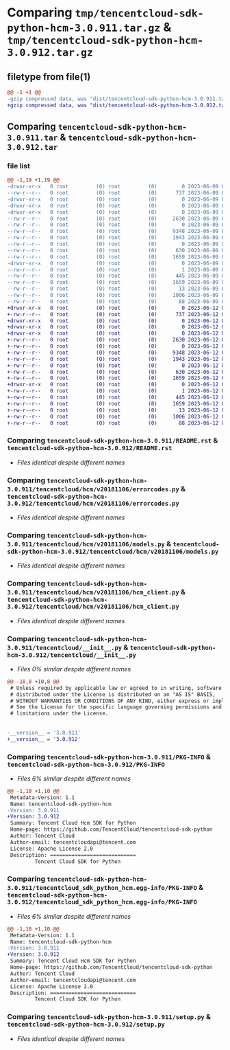 # Comparing `tmp/tencentcloud-sdk-python-hcm-3.0.911.tar.gz` & `tmp/tencentcloud-sdk-python-hcm-3.0.912.tar.gz`

## filetype from file(1)

```diff
@@ -1 +1 @@
-gzip compressed data, was "dist/tencentcloud-sdk-python-hcm-3.0.911.tar", last modified: Fri Jun  9 02:20:27 2023, max compression
+gzip compressed data, was "dist/tencentcloud-sdk-python-hcm-3.0.912.tar", last modified: Mon Jun 12 03:05:00 2023, max compression
```

## Comparing `tencentcloud-sdk-python-hcm-3.0.911.tar` & `tencentcloud-sdk-python-hcm-3.0.912.tar`

### file list

```diff
@@ -1,19 +1,19 @@
-drwxr-xr-x   0 root         (0) root         (0)        0 2023-06-09 02:20:27.000000 tencentcloud-sdk-python-hcm-3.0.911/
--rw-r--r--   0 root         (0) root         (0)      737 2023-06-09 02:20:27.000000 tencentcloud-sdk-python-hcm-3.0.911/README.rst
-drwxr-xr-x   0 root         (0) root         (0)        0 2023-06-09 02:20:27.000000 tencentcloud-sdk-python-hcm-3.0.911/tencentcloud/
-drwxr-xr-x   0 root         (0) root         (0)        0 2023-06-09 02:20:27.000000 tencentcloud-sdk-python-hcm-3.0.911/tencentcloud/hcm/
-drwxr-xr-x   0 root         (0) root         (0)        0 2023-06-09 02:20:27.000000 tencentcloud-sdk-python-hcm-3.0.911/tencentcloud/hcm/v20181106/
--rw-r--r--   0 root         (0) root         (0)     2630 2023-06-09 02:20:27.000000 tencentcloud-sdk-python-hcm-3.0.911/tencentcloud/hcm/v20181106/errorcodes.py
--rw-r--r--   0 root         (0) root         (0)        0 2023-06-09 02:20:27.000000 tencentcloud-sdk-python-hcm-3.0.911/tencentcloud/hcm/v20181106/__init__.py
--rw-r--r--   0 root         (0) root         (0)     9348 2023-06-09 02:20:27.000000 tencentcloud-sdk-python-hcm-3.0.911/tencentcloud/hcm/v20181106/models.py
--rw-r--r--   0 root         (0) root         (0)     1943 2023-06-09 02:20:27.000000 tencentcloud-sdk-python-hcm-3.0.911/tencentcloud/hcm/v20181106/hcm_client.py
--rw-r--r--   0 root         (0) root         (0)        0 2023-06-09 02:20:27.000000 tencentcloud-sdk-python-hcm-3.0.911/tencentcloud/hcm/__init__.py
--rw-r--r--   0 root         (0) root         (0)      630 2023-06-09 02:20:27.000000 tencentcloud-sdk-python-hcm-3.0.911/tencentcloud/__init__.py
--rw-r--r--   0 root         (0) root         (0)     1659 2023-06-09 02:20:27.000000 tencentcloud-sdk-python-hcm-3.0.911/PKG-INFO
-drwxr-xr-x   0 root         (0) root         (0)        0 2023-06-09 02:20:27.000000 tencentcloud-sdk-python-hcm-3.0.911/tencentcloud_sdk_python_hcm.egg-info/
--rw-r--r--   0 root         (0) root         (0)        1 2023-06-09 02:20:27.000000 tencentcloud-sdk-python-hcm-3.0.911/tencentcloud_sdk_python_hcm.egg-info/dependency_links.txt
--rw-r--r--   0 root         (0) root         (0)      445 2023-06-09 02:20:27.000000 tencentcloud-sdk-python-hcm-3.0.911/tencentcloud_sdk_python_hcm.egg-info/SOURCES.txt
--rw-r--r--   0 root         (0) root         (0)     1659 2023-06-09 02:20:27.000000 tencentcloud-sdk-python-hcm-3.0.911/tencentcloud_sdk_python_hcm.egg-info/PKG-INFO
--rw-r--r--   0 root         (0) root         (0)       13 2023-06-09 02:20:27.000000 tencentcloud-sdk-python-hcm-3.0.911/tencentcloud_sdk_python_hcm.egg-info/top_level.txt
--rw-r--r--   0 root         (0) root         (0)     1006 2023-06-09 02:20:27.000000 tencentcloud-sdk-python-hcm-3.0.911/setup.py
--rw-r--r--   0 root         (0) root         (0)       88 2023-06-09 02:20:27.000000 tencentcloud-sdk-python-hcm-3.0.911/setup.cfg
+drwxr-xr-x   0 root         (0) root         (0)        0 2023-06-12 03:05:00.000000 tencentcloud-sdk-python-hcm-3.0.912/
+-rw-r--r--   0 root         (0) root         (0)      737 2023-06-12 03:04:58.000000 tencentcloud-sdk-python-hcm-3.0.912/README.rst
+drwxr-xr-x   0 root         (0) root         (0)        0 2023-06-12 03:05:00.000000 tencentcloud-sdk-python-hcm-3.0.912/tencentcloud/
+drwxr-xr-x   0 root         (0) root         (0)        0 2023-06-12 03:05:00.000000 tencentcloud-sdk-python-hcm-3.0.912/tencentcloud/hcm/
+drwxr-xr-x   0 root         (0) root         (0)        0 2023-06-12 03:05:00.000000 tencentcloud-sdk-python-hcm-3.0.912/tencentcloud/hcm/v20181106/
+-rw-r--r--   0 root         (0) root         (0)     2630 2023-06-12 03:04:58.000000 tencentcloud-sdk-python-hcm-3.0.912/tencentcloud/hcm/v20181106/errorcodes.py
+-rw-r--r--   0 root         (0) root         (0)        0 2023-06-12 03:04:58.000000 tencentcloud-sdk-python-hcm-3.0.912/tencentcloud/hcm/v20181106/__init__.py
+-rw-r--r--   0 root         (0) root         (0)     9348 2023-06-12 03:04:58.000000 tencentcloud-sdk-python-hcm-3.0.912/tencentcloud/hcm/v20181106/models.py
+-rw-r--r--   0 root         (0) root         (0)     1943 2023-06-12 03:04:58.000000 tencentcloud-sdk-python-hcm-3.0.912/tencentcloud/hcm/v20181106/hcm_client.py
+-rw-r--r--   0 root         (0) root         (0)        0 2023-06-12 03:04:58.000000 tencentcloud-sdk-python-hcm-3.0.912/tencentcloud/hcm/__init__.py
+-rw-r--r--   0 root         (0) root         (0)      630 2023-06-12 03:04:58.000000 tencentcloud-sdk-python-hcm-3.0.912/tencentcloud/__init__.py
+-rw-r--r--   0 root         (0) root         (0)     1659 2023-06-12 03:05:00.000000 tencentcloud-sdk-python-hcm-3.0.912/PKG-INFO
+drwxr-xr-x   0 root         (0) root         (0)        0 2023-06-12 03:05:00.000000 tencentcloud-sdk-python-hcm-3.0.912/tencentcloud_sdk_python_hcm.egg-info/
+-rw-r--r--   0 root         (0) root         (0)        1 2023-06-12 03:05:00.000000 tencentcloud-sdk-python-hcm-3.0.912/tencentcloud_sdk_python_hcm.egg-info/dependency_links.txt
+-rw-r--r--   0 root         (0) root         (0)      445 2023-06-12 03:05:00.000000 tencentcloud-sdk-python-hcm-3.0.912/tencentcloud_sdk_python_hcm.egg-info/SOURCES.txt
+-rw-r--r--   0 root         (0) root         (0)     1659 2023-06-12 03:05:00.000000 tencentcloud-sdk-python-hcm-3.0.912/tencentcloud_sdk_python_hcm.egg-info/PKG-INFO
+-rw-r--r--   0 root         (0) root         (0)       13 2023-06-12 03:05:00.000000 tencentcloud-sdk-python-hcm-3.0.912/tencentcloud_sdk_python_hcm.egg-info/top_level.txt
+-rw-r--r--   0 root         (0) root         (0)     1006 2023-06-12 03:04:58.000000 tencentcloud-sdk-python-hcm-3.0.912/setup.py
+-rw-r--r--   0 root         (0) root         (0)       88 2023-06-12 03:05:00.000000 tencentcloud-sdk-python-hcm-3.0.912/setup.cfg
```

### Comparing `tencentcloud-sdk-python-hcm-3.0.911/README.rst` & `tencentcloud-sdk-python-hcm-3.0.912/README.rst`

 * *Files identical despite different names*

### Comparing `tencentcloud-sdk-python-hcm-3.0.911/tencentcloud/hcm/v20181106/errorcodes.py` & `tencentcloud-sdk-python-hcm-3.0.912/tencentcloud/hcm/v20181106/errorcodes.py`

 * *Files identical despite different names*

### Comparing `tencentcloud-sdk-python-hcm-3.0.911/tencentcloud/hcm/v20181106/models.py` & `tencentcloud-sdk-python-hcm-3.0.912/tencentcloud/hcm/v20181106/models.py`

 * *Files identical despite different names*

### Comparing `tencentcloud-sdk-python-hcm-3.0.911/tencentcloud/hcm/v20181106/hcm_client.py` & `tencentcloud-sdk-python-hcm-3.0.912/tencentcloud/hcm/v20181106/hcm_client.py`

 * *Files identical despite different names*

### Comparing `tencentcloud-sdk-python-hcm-3.0.911/tencentcloud/__init__.py` & `tencentcloud-sdk-python-hcm-3.0.912/tencentcloud/__init__.py`

 * *Files 0% similar despite different names*

```diff
@@ -10,8 +10,8 @@
 # Unless required by applicable law or agreed to in writing, software
 # distributed under the License is distributed on an "AS IS" BASIS,
 # WITHOUT WARRANTIES OR CONDITIONS OF ANY KIND, either express or implied.
 # See the License for the specific language governing permissions and
 # limitations under the License.
 
 
-__version__ = '3.0.911'
+__version__ = '3.0.912'
```

### Comparing `tencentcloud-sdk-python-hcm-3.0.911/PKG-INFO` & `tencentcloud-sdk-python-hcm-3.0.912/PKG-INFO`

 * *Files 6% similar despite different names*

```diff
@@ -1,10 +1,10 @@
 Metadata-Version: 1.1
 Name: tencentcloud-sdk-python-hcm
-Version: 3.0.911
+Version: 3.0.912
 Summary: Tencent Cloud Hcm SDK for Python
 Home-page: https://github.com/TencentCloud/tencentcloud-sdk-python
 Author: Tencent Cloud
 Author-email: tencentcloudapi@tencent.com
 License: Apache License 2.0
 Description: ============================
         Tencent Cloud SDK for Python
```

### Comparing `tencentcloud-sdk-python-hcm-3.0.911/tencentcloud_sdk_python_hcm.egg-info/PKG-INFO` & `tencentcloud-sdk-python-hcm-3.0.912/tencentcloud_sdk_python_hcm.egg-info/PKG-INFO`

 * *Files 6% similar despite different names*

```diff
@@ -1,10 +1,10 @@
 Metadata-Version: 1.1
 Name: tencentcloud-sdk-python-hcm
-Version: 3.0.911
+Version: 3.0.912
 Summary: Tencent Cloud Hcm SDK for Python
 Home-page: https://github.com/TencentCloud/tencentcloud-sdk-python
 Author: Tencent Cloud
 Author-email: tencentcloudapi@tencent.com
 License: Apache License 2.0
 Description: ============================
         Tencent Cloud SDK for Python
```

### Comparing `tencentcloud-sdk-python-hcm-3.0.911/setup.py` & `tencentcloud-sdk-python-hcm-3.0.912/setup.py`

 * *Files identical despite different names*

